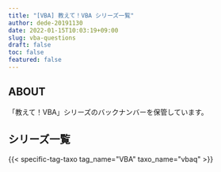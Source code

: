 ```yaml
---
title: "[VBA] 教えて！VBA シリーズ一覧"
author: dede-20191130
date: 2022-01-15T10:03:19+09:00
slug: vba-questions
draft: false
toc: false
featured: false
---
```


## ABOUT

「教えて！VBA」シリーズのバックナンバーを保管しています。

## シリーズ一覧

{{< specific-tag-taxo  tag_name="VBA" taxo_name="vbaq" >}}